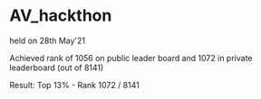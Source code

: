 # AV_hackthon
held on 28th May'21

Achieved rank of 1056 on public leader board
and 1072 in private leaderboard (out of 8141)

Result:
Top 13% - Rank 1072 / 8141
